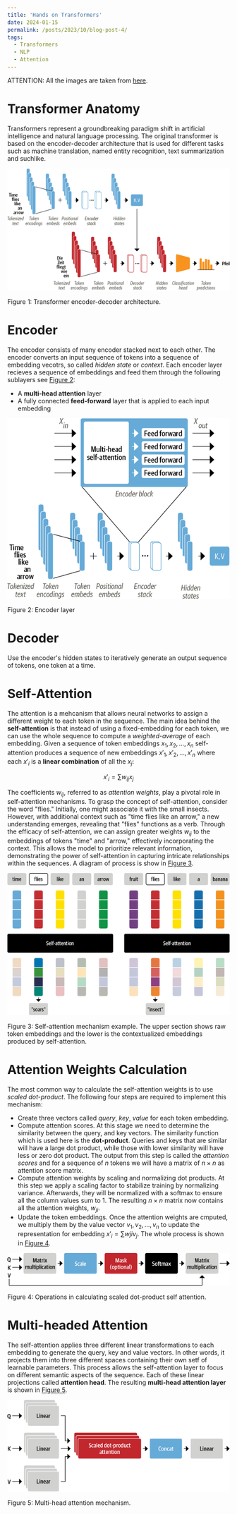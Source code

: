 ```yaml
---
title: 'Hands on Transformers'
date: 2024-01-15
permalink: /posts/2023/10/blog-post-4/
tags:
  - Transformers
  - NLP
  - Attention
---
```

ATTENTION: All the images are taken from [here](https://learning.oreilly.com/library/view/natural-language-processing).

Transformer Anatomy
=====
Transformers represent a groundbreaking paradigm shift in artificial intelligence and natural language processing. The original transformer is based on the encoder-decoder architecture that is used for different tasks such as machine translation, named entity recognition, text summarization and suchlike.

![](/images/transformers.png)
<figcaption> Figure 1: Transformer encoder-decoder architecture.</figcaption>

Encoder
===
The encoder consists of many encoder stacked next to each other. The encoder converts an input sequence of tokens into a sequence of embedding vecotrs, so called *hidden state* or *context*.
Each encoder layer recieves a sequence of embeddings and feed them through the following sublayers see [Figure 2](/images/encoder.png):
- A **multi-head attention** layer
- A fully connected **feed-forward** layer that is applied to each input embedding

![](/images/encoder.png)
<figcaption> Figure 2: Encoder layer </figcaption>


Decoder
===
Use the encoder's hidden states to iteratively generate an output sequence of tokens, one token at a time.

Self-Attention
===
The attention is a mehcanism that allows neural networks to assign a different weight to each token in the sequence. 
The main idea behind the **self-attention** is that instead of using a fixed-embedding for each token, we can use the whole sequence to compute a *weighted-average* of each embedding. Given a sequence of token embeddings $x_1, x_2, ..., x_n$ self-attention produces a sequence of new embeddings $x'_1, x'_2, ..., x'_n$ where each $x'_i$ is a **linear combination** of all the $x_j$:

$$x'_i = \sum w_{ij}x_{j} $$

The coefficients $w_{ij}$, referred to as *attention weights*, play a pivotal role in self-attention mechanisms. To grasp the concept of self-attention, consider the word "flies." Initially, one might associate it with the small insects. However, with additional context such as "time flies like an arrow," a new understanding emerges, revealing that "flies" functions as a verb. Through the efficacy of self-attention, we can assign greater weights $w_{ij}$ to the embeddings of tokens "time" and "arrow," effectively incorporating the context. This allows the model to prioritize relevant information, demonstrating the power of self-attention in capturing intricate relationships within the sequences. A diagram of process is show in [Figure 3](/images/self-attention.png).

![](/images/self-attention.png)
<figcaption> Figure 3: Self-attention mechanism example. The upper section shows raw token embeddings and the lower is the contextualized embeddings produced by self-attention.</figcaption>

Attention Weights Calculation
===
The most common way to calculate the self-attention weights is to use *scaled dot-product*. 
The following four steps are required to implement this mechanism:
- Create three vectors called *query*, *key*, *value* for each token embedding.
- Compute attention scores. At this stage we need to determine the similarity between the query, and key vectors. The similarity function which is used here is the **dot-product**. Queries and keys that are similar will have a large dot product, while those with lower similarity will have less or zero dot product. The output from this step is called the *attention scores* and for a sequence of $n$ tokens we will have a matrix of $n \times n$ as attention score matrix.
- Compute attention weights by scaling and normalizing dot products. At this step we apply a scaling factor to stabilize training by normalizing variance. Afterwards, they will be normalized with a softmax to ensure all the column values sum to 1. The resulting $n \times n$ matrix now contains all the attention weights, $w_{ji}$. 
- Update the token embeddings. Once the attention weights are cmputed, we multiply them by the value vector $v_1, v_2, ..., v_n$ to update the representation for embedding $x'_i = \sum w{ji} v_j$.
The whole process is shown in [Figure 4](/images/attention_process.png).

![](/images/attention_process.png)
<figcaption> Figure 4: Operations in calculating scaled dot-product self attention.</figcaption>

Multi-headed Attention
===
The self-attention applies three different linear transformations to each embedding to generate the query, key and value vectors. In other words, it projects them into three different spaces containing their own setf of learnable parameters. This process allows the self-attention layer to focus on different semantic aspects of the sequence. Each of these linear projections called **attention head**. The resulting **multi-head attention layer** is shown in [Figure 5](/images/multi-head_attention.png).

![](/images/multi-head_attention.png)
<figcaption> Figure 5: Multi-head attention mechanism.</figcaption>